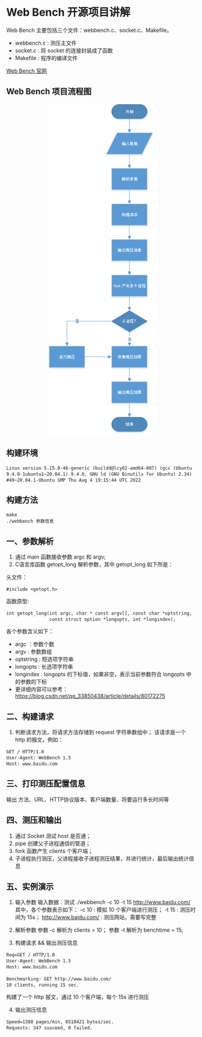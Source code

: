 # Web Bench 开源项目讲解

Web Bench 主要包括三个文件：webbench.c、socket.c、Makefile。
* webbench.c : 测压主文件
* socket.c : 将 socket 的连接封装成了函数
* Makefile : 程序的编译文件

[Web Bench 官网](http://home.tiscali.cz/~cz210552/webbench.html)

## Web Bench 项目流程图

<div align=center>
  <img src="./flowChart.png">
</div>

## 构建环境
```
Linux version 5.15.0-46-generic (buildd@lcy02-amd64-007) (gcc (Ubuntu 9.4.0-1ubuntu1~20.04.1) 9.4.0, GNU ld (GNU Binutils for Ubuntu) 2.34) #49~20.04.1-Ubuntu SMP Thu Aug 4 19:15:44 UTC 2022
```
## 构建方法
```
make
./webbench 参数信息
```
## 一、参数解析
1. 通过 main 函数接收参数 argc 和 argv;
2. C语言库函数 getopt_long 解析参数，其中 getopt_long 如下所是：

头文件：
```
#include <getopt.h>
```
函数原型:
```
int getopt_long(int argc, char * const argv[], const char *optstring,
                const struct option *longopts, int *longindex);
```
各个参数含义如下：
* argc ：参数个数
* argv : 参数数组
* optstring : 短选项字符串
* longopts : 长选项字符串
* longindex : longopts 的下标值，如果非空，表示当前参数符合 longopts 中的参数的下标
* 更详细内容可以参考：https://blog.csdn.net/qq_33850438/article/details/80172275

## 二、构建请求
1. 判断请求方法，将请求方法存储到 request 字符串数组中；
该请求是一个 http 的报文，例如：
```
GET / HTTP/1.0
User-Agent: WebBench 1.5
Host: www.baidu.com
```

## 三、打印测压配置信息

输出 方法、URL、HTTP协议版本、客户端数量、将要运行多长时间等


## 四、测压和输出

1. 通过 Socket 测试 host 是否通；
2. pipe 创建父子进程通信的管道；
3. fork 函数产生 clients 个客户端；
4. 子进程执行测压，父进程接收子进程测压结果，并进行统计，最后输出统计信息

## 五、实例演示
1. 输入参数
输入数据：测试 ./webbench -c 10 -t 15 http://www.baidu.com/
其中，各个参数表示如下：
-c 10 : 模拟 10 个客户端进行测压；
-t 15 : 测压时间为 15s；
http://www.baidu.com/ : 测压网站，需要写完整

2. 解析参数
参数 -c 解析为 clients = 10；
参数 -t 解析为 benchtime = 15;

3. 构建请求 && 输出测压信息
```
Req=GET / HTTP/1.0
User-Agent: WebBench 1.5
Host: www.baidu.com

Benchmarking: GET http://www.baidu.com/
10 clients, running 15 sec.
```
构建了一个 http 报文，通过 10 个客户端，每个 15s 进行测压

4. 输出测压信息
```
Speed=1388 pages/min, 8510421 bytes/sec.
Requests: 347 susceed, 0 failed.
```



